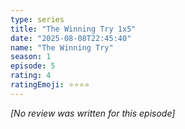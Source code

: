 ```yaml
---
type: series
title: "The Winning Try 1x5"
date: "2025-08-08T22:45:40"
name: "The Winning Try"
season: 1
episode: 5
rating: 4
ratingEmoji: ⭐️⭐️⭐️⭐️
---
```


*[No review was written for this episode]*
